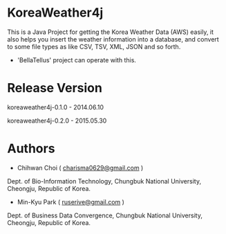 # KoreaWeather4j
This is a Java Project for getting the Korea Weather Data (AWS) easily, it also helps you insert the weather information into a database, and convert to some file types as like CSV, TSV, XML, JSON and so forth.
- 'BellaTellus' project can operate with this.


# Release Version
koreaweather4j-0.1.0 - 2014.06.10

koreaweather4j-0.2.0 - 2015.05.30


# Authors
- Chihwan Choi ( charisma0629@gmail.com )

Dept. of Bio-Information Technology, Chungbuk National University, Cheongju, Republic of Korea.


- Min-Kyu Park ( ruserive@gmail.com )

Dept. of Business Data Convergence, Chungbuk National University, Cheongju, Republic of Korea.
